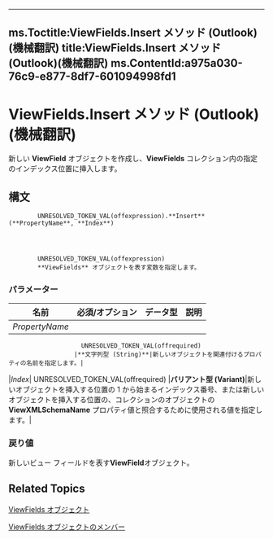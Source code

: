 

---
ms.Toctitle:ViewFields.Insert メソッド (Outlook)(機械翻訳)
title:ViewFields.Insert メソッド (Outlook)(機械翻訳)
ms.ContentId:a975a030-76c9-e877-8df7-601094998fd1
---
# ViewFields.Insert メソッド (Outlook)(機械翻訳)




新しい **ViewField** オブジェクトを作成し、**ViewFields** コレクション内の指定のインデックス位置に挿入します。

## 構文

            UNRESOLVED_TOKEN_VAL(offexpression).**Insert**(**PropertyName**, **Index**)




            UNRESOLVED_TOKEN_VAL(offexpression)
            **ViewFields** オブジェクトを表す変数を指定します。

### パラメーター

|**名前**|**必須/オプション**|**データ型**|**説明**|
|---|---|---|---|
|*PropertyName*|
                        UNRESOLVED_TOKEN_VAL(offrequired)
                      |**文字列型 (String)**|新しいオブジェクトを関連付けるプロパティの名前を指定します。|
|*Index*|
                        UNRESOLVED_TOKEN_VAL(offrequired)
                      |**バリアント型 (Variant)**|新しいオブジェクトを挿入する位置の 1 から始まるインデックス番号、または新しいオブジェクトを挿入する位置の、コレクションのオブジェクトの **ViewXMLSchemaName** プロパティ値と照合するために使用される値を指定します。|



### 戻り値
新しいビュー フィールドを表す**ViewField**オブジェクト。





## Related Topics

[ViewFields オブジェクト](2516faed-ed11-6cb3-ce9c-b6afa788e909.md)

[ViewFields オブジェクトのメンバー](cb481039-258c-e3af-e694-d7712cf0c648.md)




